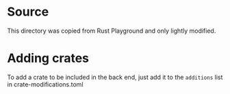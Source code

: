 # Source

This directory was copied from Rust Playground and only lightly modified.

# Adding crates

To add a crate to be included in the back end, just add it to the `additions` list in
crate-modifications.toml

